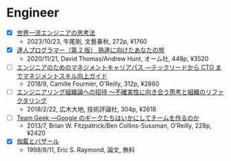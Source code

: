 # Engineer

- [x] [世界一流エンジニアの思考法](https://books.bunshun.jp/ud/book/num/9784163917689)
  - 2023/10/23, 牛尾剛, 文藝春秋, 272p, ¥1760
- [x] [達人プログラマー（第 2 版） 熟達に向けたあなたの旅](https://www.ohmsha.co.jp/book/9784274226298/)
  - 2020/11/21, David Thomas/Andrew Hunt, オーム社, 448p, ¥3520
- [ ] [エンジニアのためのマネジメントキャリアパス ―テックリードから CTO までマネジメントスキル向上ガイド](https://www.oreilly.co.jp/books/9784873118482/)
  - 2018/9, Camille Fournier, O’Reilly, 312p, ¥2860
- [ ] [エンジニアリング組織論への招待 ～不確実性に向き合う思考と組織のリファクタリング](https://gihyo.jp/book/2018/978-4-7741-9605-3)
  - 2018/2/22, 広木大地, 技術評論社, 304p, ¥2618
- [ ] [Team Geek ―Google のギークたちはいかにしてチームを作るのか](https://www.oreilly.co.jp/books/9784873116303/)
  - 2013/7, Brian W. Fitzpatrick/Ben Collins-Sussman, O’Reilly, 228p, ¥2420
- [x] [伽藍とバザール](https://cruel.org/freeware/cathedral.pdf)
  - 1998/8/11, Eric S. Raymond, 論文, 無料
